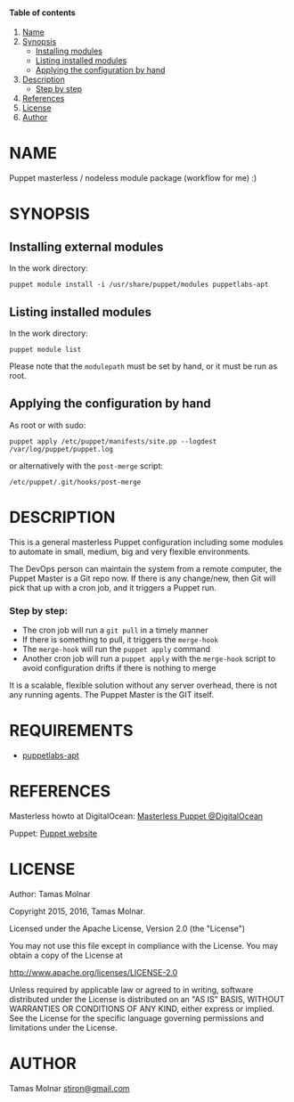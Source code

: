 #### Table of contents
1. [Name](#name)
2. [Synopsis](#synopsis)
    * [Installing modules](#installing-modules)
    * [Listing installed modules](#listing-installed-modules)
    * [Applying the configuration by hand](#applying-the-configuration-by-hand)
3. [Description](#description)
    * [Step by step](#step-by-step)
4. [References](#references)
5. [License](#license)
6. [Author](#author)

# NAME

Puppet masterless / nodeless module package (workflow for me) :)

# SYNOPSIS

## Installing external modules

In the work directory:

`puppet module install -i /usr/share/puppet/modules puppetlabs-apt`

## Listing installed modules

In the work directory:

`puppet module list`

Please note that the `modulepath` must be set by hand, or it must be run
as root.

## Applying the configuration by hand

As root or with sudo:

`puppet apply /etc/puppet/manifests/site.pp --logdest /var/log/puppet/puppet.log`

or alternatively with the `post-merge` script:

`/etc/puppet/.git/hooks/post-merge`

# DESCRIPTION

This is a general masterless Puppet configuration
including some modules to automate in small, medium, big
and very flexible environments.

The DevOps person can maintain the system from a remote computer,
the Puppet Master is a Git repo now. If there is any change/new, then
Git will pick that up with a cron job, and it triggers a Puppet run.

### Step by step:

* The cron job will run a `git pull` in a timely manner
* If there is something to pull, it triggers the `merge-hook`
* The `merge-hook` will run the `puppet apply` command
* Another cron job will run a `puppet apply` with the `merge-hook`
script to avoid configuration drifts if there is nothing to merge

It is a scalable, flexible solution without any server overhead,
there is not any running agents. The Puppet Master is the GIT itself.

# REQUIREMENTS

 * [puppetlabs-apt](https://forge.puppet.com/puppetlabs/apt)

# REFERENCES

Masterless howto at DigitalOcean:
[Masterless Puppet @DigitalOcean](https://www.digitalocean.com/community/tutorials/how-to-set-up-a-masterless-puppet-environment-on-ubuntu-14-04)

Puppet:
[Puppet website](https://puppet.com)

# LICENSE

Author: Tamas Molnar

Copyright 2015, 2016, Tamas Molnar.

Licensed under the Apache License, Version 2.0 (the "License")

You may not use this file except in compliance with the License.
You may obtain a copy of the License at

http://www.apache.org/licenses/LICENSE-2.0

Unless required by applicable law or agreed to in writing, software
distributed under the License is distributed on an "AS IS" BASIS,
WITHOUT WARRANTIES OR CONDITIONS OF ANY KIND, either express or implied.
See the License for the specific language governing
permissions and limitations under the License.

# AUTHOR

Tamas Molnar <stiron@gmail.com>
